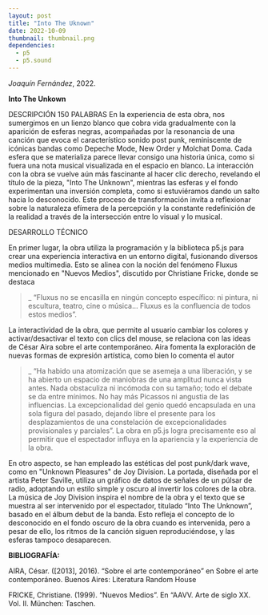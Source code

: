 ```yaml
---
layout: post
title: "Into The Uknown"
date: 2022-10-09
thumbnail: thumbnail.png
dependencies:
  - p5
  - p5.sound
---
```


<div id="div-sketch">
  <script type="text/javascript" src="sketch.js"></script>
</div>

_Joaquín Fernández_, 2022.

**Into The Unkown**

DESCRIPCIÓN 150 PALABRAS
En la experiencia de esta obra, nos sumergimos en un lienzo blanco que cobra vida gradualmente con la aparición de esferas negras, acompañadas por la resonancia de una canción que evoca el característico sonido post punk, reminiscente de icónicas bandas como Depeche Mode, New Order y Molchat Doma. Cada esfera que se materializa parece llevar consigo una historia única, como si fuera una nota musical visualizada en el espacio en blanco. La interacción con la obra se vuelve aún más fascinante al hacer clic derecho, revelando el título de la pieza, "Into The Unknown", mientras las esferas y el fondo experimentan una inversión completa, como si estuviéramos dando un salto hacia lo desconocido. Este proceso de transformación invita a reflexionar sobre la naturaleza efímera de la percepción y la constante redefinición de la realidad a través de la intersección entre lo visual y lo musical.

DESARROLLO TÉCNICO

En primer lugar, la obra utiliza la programación y la biblioteca p5.js para crear una experiencia interactiva en un entorno digital, fusionando diversos medios multimedia. Esto se alinea con la noción del fenómeno Fluxus mencionado en "Nuevos Medios", discutido por Christiane Fricke, donde se destaca
> _ “Fluxus no se encasilla en ningún concepto específico: ni pintura, ni escultura, teatro, cine o música... Fluxus es la confluencia de todos estos medios”.

La interactividad de la obra, que permite al usuario cambiar los colores y activar/desactivar el texto con clics del mouse, se relaciona con las ideas de César Aira sobre el arte contemporáneo. Aira fomenta la exploración de nuevas formas de expresión artística, como bien lo comenta el autor 
>_ “Ha habido una atomización que se asemeja a una liberación, y se ha abierto un espacio de maniobras de una amplitud nunca vista antes. Nada obstaculiza ni incómoda con su tamaño; todo el debate se da entre mínimos. No hay más Picassos ni angustia de las influencias. La excepcionalidad del genio quedó encapsulada en una sola figura del pasado, dejando libre el presente para los desplazamientos de una constelación de excepcionalidades provisionales y parciales”. 
La obra en p5.js logra precisamente eso al permitir que el espectador influya en la apariencia y la experiencia de la obra.

En otro aspecto, se han empleado las estéticas del post punk/dark wave, como en "Unknown Pleasures" de Joy Division. La portada, diseñada por el artista Peter Saville, utiliza un gráfico de datos de señales de un púlsar de radio, adoptando un estilo simple y oscuro al invertir los colores de la obra. La música de Joy Division inspira el nombre de la obra y el texto que se muestra al ser intervenido por el espectador, titulado “Into The Unknown”, basado en el álbum debut de la banda. Esto refleja el concepto de lo desconocido en el fondo oscuro de la obra cuando es intervenida, pero a pesar de ello, los ritmos de la canción siguen reproduciéndose, y las esferas tampoco desaparecen.


**BIBLIOGRAFÍA:**

 AIRA, César. ([2013], 2016). “Sobre el arte contemporáneo” en Sobre el arte contemporáneo. Buenos Aires: Literatura Random House

 FRICKE, Christiane. (1999). “Nuevos Medios”. En “AAVV. Arte de siglo XX. Vol. II. München: Taschen.

